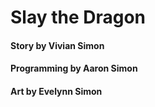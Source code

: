 # Slay the Dragon

#### Story by Vivian Simon
#### Programming by Aaron Simon
#### Art by Evelynn Simon